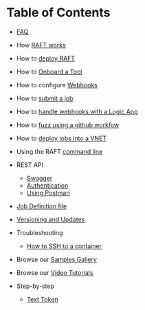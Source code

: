 # Table of Contents

* [FAQ](faq.md)
* How [RAFT works](how-it-works.md)
* How to [deploy RAFT](how-to-deploy.md)
* How to [Onboard a Tool](how-to-onboard-a-tool.md)
* How to configure [Webhooks](how-to-configure-webhooks.md)
* How to [submit a job](how-to-submit-a-job.md) 
* How to [handle webhooks with a Logic App](logicApps/github-email.md)
* How to [fuzz using a github workfow](how-to-use-github-workflow.md)
* How to [deploy jobs into a VNET](how-to-vnet.md)
* Using the RAFT [command line](cli-reference.md)
* REST API
  * [Swagger](sdk/swagger.md)
  * [Authentication](schema/authentication.md)
  * [Using Postman](schema/postman.md)

* [Job Definition file](schema/jobdefinition.md)
* [Versioning and Updates](raft-updates.md)
* Troubleshooting
  * [How to SSH to a container](troubleshooting/idle.md)
* Browse our [Samples Gallery](samples.md)
* Browse our [Video Tutorials](https://www.youtube.com/channel/UCUgE9Mv0GsavLg4I7z0lHVA)
* Step-by-step
  * [Text Token](step-by-step/txttoken.md)
